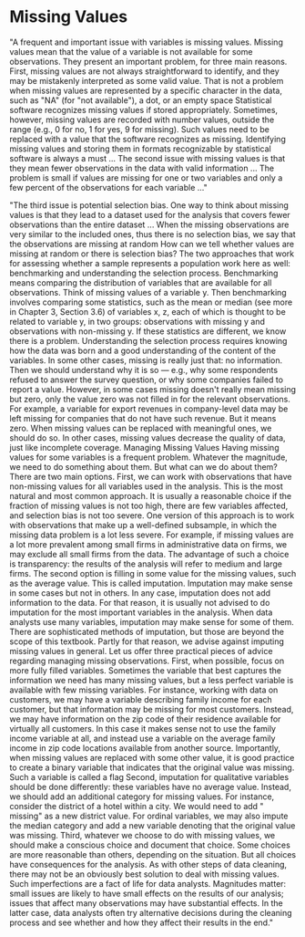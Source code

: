 # Missing Values

"A frequent and important issue with variables is missing values. Missing values mean that the value of a variable is not available for some observations. They present an important problem, for three main reasons. First, missing values are not always straightforward to identify, and they may be mistakenly interpreted as some valid value. That is not a problem when missing values are represented by a specific character in the data, such as "NA" (for "not available"), a dot, or an empty space Statistical software recognizes missing values if stored appropriately. Sometimes, however, missing values are recorded with number values, outside the range (e.g., 0 for no, 1 for yes, 9 for missing). Such values need to be replaced with a value that the software recognizes as missing. Identifying missing values and storing them in formats recognizable by statistical software is always a must ... The second issue with missing values is that they mean fewer observations in the data with valid information ... The problem is small if values are missing for one or two variables and only a few percent of the observations for each variable ..."&#x20;

"The third issue is potential selection bias. One way to think about missing values is that they lead to a dataset used for the analysis that covers fewer observations than the entire dataset ... When the missing observations are very similar to the included ones, thus there is no selection bias, we say that the observations are missing at random How can we tell whether values are missing at random or there is selection bias? The two approaches that work for assessing whether a sample represents a population work here as well: benchmarking and understanding the selection process. Benchmarking means comparing the distribution of variables that are available for all observations. Think of missing values of a variable y. Then benchmarking involves comparing some statistics, such as the mean or median (see more in Chapter 3, Section 3.6) of variables x, z, each of which is thought to be related to variable y, in two groups: observations with missing y and observations with non-missing y. If these statistics are different, we know there is a problem. Understanding the selection process requires knowing how the data was born and a good understanding of the content of the variables. In some other cases, missing is really just that: no information. Then we should understand why it is so — e.g., why some respondents refused to answer the survey question, or why some companies failed to report a value. However, in some cases missing doesn't really mean missing but zero, only the value zero was not filled in for the relevant observations. For example, a variable for export revenues in company-level data may be left missing for companies that do not have such revenue. But it means zero. When missing values can be replaced with meaningful ones, we should do so. In other cases, missing values decrease the quality of data, just like incomplete coverage. Managing Missing Values Having missing values for some variables is a frequent problem. Whatever the magnitude, we need to do something about them. But what can we do about them? There are two main options. First, we can work with observations that have non-missing values for all variables used in the analysis. This is the most natural and most common approach. It is usually a reasonable choice if the fraction of missing values is not too high, there are few variables affected, and selection bias is not too severe. One version of this approach is to work with observations that make up a well-defined subsample, in which the missing data problem is a lot less severe. For example, if missing values are a lot more prevalent among small firms in administrative data on firms, we may exclude all small firms from the data. The advantage of such a choice is transparency: the results of the analysis will refer to medium and large firms. The second option is filling in some value for the missing values, such as the average value. This is called imputation. Imputation may make sense in some cases but not in others. In any case, imputation does not add information to the data. For that reason, it is usually not advised to do imputation for the most important variables in the analysis. When data analysts use many variables, imputation may make sense for some of them. There are sophisticated methods of imputation, but those are beyond the scope of this textbook. Partly for that reason, we advise against imputing missing values in general. Let us offer three practical pieces of advice regarding managing missing observations. First, when possible, focus on more fully filled variables. Sometimes the variable that best captures the information we need has many missing values, but a less perfect variable is available with few missing variables. For instance, working with data on customers, we may have a variable describing family income for each customer, but that information may be missing for most customers. Instead, we may have information on the zip code of their residence available for virtually all customers. In this case it makes sense not to use the family income variable at all, and instead use a variable on the average family income in zip code locations available from another source. Importantly, when missing values are replaced with some other value, it is good practice to create a binary variable that indicates that the original value was missing. Such a variable is called a flag Second, imputation for qualitative variables should be done differently: these variables have no average value. Instead, we should add an additional category for missing values. For instance, consider the district of a hotel within a city. We would need to add " missing" as a new district value. For ordinal variables, we may also impute the median category and add a new variable denoting that the original value was missing. Third, whatever we choose to do with missing values, we should make a conscious choice and document that choice. Some choices are more reasonable than others, depending on the situation. But all choices have consequences for the analysis. As with other steps of data cleaning, there may not be an obviously best solution to deal with missing values. Such imperfections are a fact of life for data analysts. Magnitudes matter: small issues are likely to have small effects on the results of our analysis; issues that affect many observations may have substantial effects. In the latter case, data analysts often try alternative decisions during the cleaning process and see whether and how they affect their results in the end."

